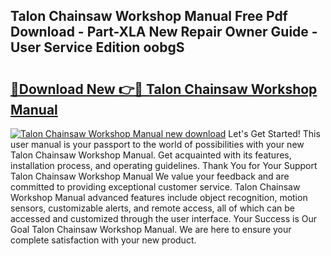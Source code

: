 ## Talon Chainsaw Workshop Manual Free Pdf Download - Part-XLA New Repair Owner Guide - User Service Edition oobgS

# <h2><a href="http://bc48479.oget.top/?id=Talon+Chainsaw+Workshop+Manual">🔗Download New 👉🔴 Talon Chainsaw Workshop Manual</a></h2>

[![Talon Chainsaw Workshop Manual new download](https://i.imgur.com/5g1atiW.png)](http://bc48479.oget.top/?id=Talon+Chainsaw+Workshop+Manual)
Let's Get Started! This user manual is your passport to the world of possibilities with your new Talon Chainsaw Workshop Manual. Get acquainted with its features, installation process, and operating guidelines. Thank You for Your Support Talon Chainsaw Workshop Manual We value your feedback and are committed to providing exceptional customer service. Talon Chainsaw Workshop Manual advanced features include object recognition, motion sensors, customizable alerts, and remote access, all of which can be accessed and customized through the user interface. Your Success is Our Goal Talon Chainsaw Workshop Manual. We are here to ensure your complete satisfaction with your new product.
